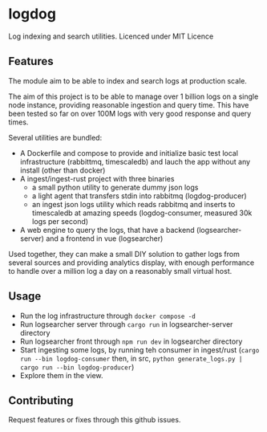 # logdog
Log indexing and search utilities. Licenced under MIT Licence

## Features

The module aim to be able to index and search logs at production scale.

The aim of this project is to be able to manage over 1 billion logs on a single node instance, providing reasonable ingestion and query time.
This have been tested so far on over 100M logs with very good response and query times.

Several utilities are bundled:

- A Dockerfile and compose to provide and initialize basic test local infrastructure (rabbittmq, timescaledb)
  and lauch the app without any install (other than docker)
- A ingest/ingest-rust project with three binaries
  - a small python utility to generate dummy json logs
  - a light agent that transfers stdin into rabbitmq (logdog-producer)
  - an ingest json logs utility which reads rabbitmq and inserts to timescaledb at amazing speeds (logdog-consumer, measured 30k logs per second) 
- A web engine to query the logs, that have a backend (logsearcher-server) and a frontend in vue (logsearcher)

Used together, they can make a small DIY solution to gather logs from several sources and providing analytics display, 
with enough performance to handle over a million log a day on a reasonably small virtual host.

## Usage

- Run the log infrastructure through `docker compose -d`
- Run logsearcher server through `cargo run` in  logsearcher-server directory
- Run logsearcher front through `npm run dev` in logsearcher directory
- Start ingesting some logs, by running teh consumer in ingest/rust (`cargo run --bin logdog-consumer` then, in src, `python generate_logs.py | cargo run --bin logdog-producer`)
- Explore them in the view.

## Contributing

Request features or fixes through this github issues.